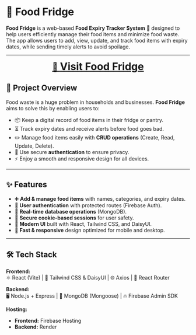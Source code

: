 # 🥗 Food Fridge  

**Food Fridge** is a web-based **Food Expiry Tracker System** 🍱 designed to help users efficiently manage their food items and minimize food waste. The app allows users to add, view, update, and track food items with expiry dates, while sending timely alerts to avoid spoilage.  

---

<p align="center">
  <a href="https://food-fridge-8be96.web.app/" style="font-size: 24px; font-weight: bold;">
    🚀 <span style="font-size:28px;">Visit Food Fridge</span>
  </a>
</p>



## **🌟 Project Overview**
Food waste is a huge problem in households and businesses. **Food Fridge** aims to solve this by enabling users to:  
- 📦 Keep a digital record of food items in their fridge or pantry.  
- ⏳ Track expiry dates and receive alerts before food goes bad.  
- ✏️ Manage food items easily with **CRUD operations** (Create, Read, Update, Delete).  
- 🔐 Use secure **authentication** to ensure privacy.  
- ⚡ Enjoy a smooth and responsive design for all devices.  

---

## **✨ Features**
- ➕ **Add & manage food items** with names, categories, and expiry dates.  
- 🔑 **User authentication** with protected routes (Firebase Auth).  
- 🔄 **Real-time database operations** (MongoDB).  
- 🍪 **Secure cookie-based sessions** for user safety.  
- 🎨 **Modern UI** built with React, Tailwind CSS, and DaisyUI.  
- 🚀 **Fast & responsive** design optimized for mobile and desktop.  

---

## **🛠 Tech Stack**
**Frontend:**  
⚛️ React (Vite) | 🎨 Tailwind CSS & DaisyUI | 🌐 Axios | 🧭 React Router  

**Backend:**  
🖥 Node.js + Express | 🍃 MongoDB (Mongoose) | 🔥 Firebase Admin SDK  

**Hosting:**  
- **Frontend:** Firebase Hosting  
- **Backend:** Render  


